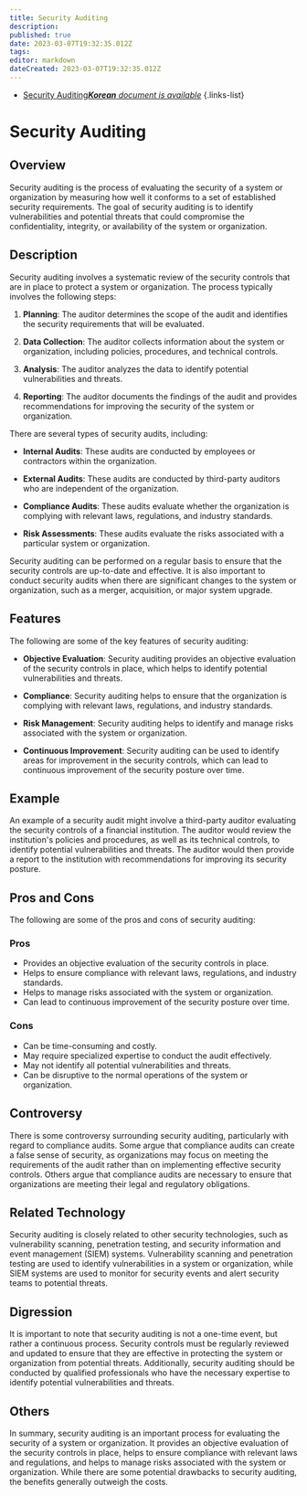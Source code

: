 ```yaml
---
title: Security Auditing
description: 
published: true
date: 2023-03-07T19:32:35.012Z
tags: 
editor: markdown
dateCreated: 2023-03-07T19:32:35.012Z
---
```


- [Security Auditing***Korean** document is available*](/ko/Knowledge-base/Dictionary/security-auditing)
{.links-list}

# Security Auditing

## Overview
Security auditing is the process of evaluating the security of a system or organization by measuring how well it conforms to a set of established security requirements. The goal of security auditing is to identify vulnerabilities and potential threats that could compromise the confidentiality, integrity, or availability of the system or organization.

## Description
Security auditing involves a systematic review of the security controls that are in place to protect a system or organization. The process typically involves the following steps:

1. **Planning**: The auditor determines the scope of the audit and identifies the security requirements that will be evaluated.

2. **Data Collection**: The auditor collects information about the system or organization, including policies, procedures, and technical controls.

3. **Analysis**: The auditor analyzes the data to identify potential vulnerabilities and threats.

4. **Reporting**: The auditor documents the findings of the audit and provides recommendations for improving the security of the system or organization.

There are several types of security audits, including:

- **Internal Audits**: These audits are conducted by employees or contractors within the organization.

- **External Audits**: These audits are conducted by third-party auditors who are independent of the organization.

- **Compliance Audits**: These audits evaluate whether the organization is complying with relevant laws, regulations, and industry standards.

- **Risk Assessments**: These audits evaluate the risks associated with a particular system or organization.

Security auditing can be performed on a regular basis to ensure that the security controls are up-to-date and effective. It is also important to conduct security audits when there are significant changes to the system or organization, such as a merger, acquisition, or major system upgrade.

## Features
The following are some of the key features of security auditing:

- **Objective Evaluation**: Security auditing provides an objective evaluation of the security controls in place, which helps to identify potential vulnerabilities and threats.

- **Compliance**: Security auditing helps to ensure that the organization is complying with relevant laws, regulations, and industry standards.

- **Risk Management**: Security auditing helps to identify and manage risks associated with the system or organization.

- **Continuous Improvement**: Security auditing can be used to identify areas for improvement in the security controls, which can lead to continuous improvement of the security posture over time.

## Example
An example of a security audit might involve a third-party auditor evaluating the security controls of a financial institution. The auditor would review the institution's policies and procedures, as well as its technical controls, to identify potential vulnerabilities and threats. The auditor would then provide a report to the institution with recommendations for improving its security posture.

## Pros and Cons
The following are some of the pros and cons of security auditing:

### Pros
- Provides an objective evaluation of the security controls in place.
- Helps to ensure compliance with relevant laws, regulations, and industry standards.
- Helps to manage risks associated with the system or organization.
- Can lead to continuous improvement of the security posture over time.

### Cons
- Can be time-consuming and costly.
- May require specialized expertise to conduct the audit effectively.
- May not identify all potential vulnerabilities and threats.
- Can be disruptive to the normal operations of the system or organization.

## Controversy
There is some controversy surrounding security auditing, particularly with regard to compliance audits. Some argue that compliance audits can create a false sense of security, as organizations may focus on meeting the requirements of the audit rather than on implementing effective security controls. Others argue that compliance audits are necessary to ensure that organizations are meeting their legal and regulatory obligations.

## Related Technology
Security auditing is closely related to other security technologies, such as vulnerability scanning, penetration testing, and security information and event management (SIEM) systems. Vulnerability scanning and penetration testing are used to identify vulnerabilities in a system or organization, while SIEM systems are used to monitor for security events and alert security teams to potential threats.

## Digression
It is important to note that security auditing is not a one-time event, but rather a continuous process. Security controls must be regularly reviewed and updated to ensure that they are effective in protecting the system or organization from potential threats. Additionally, security auditing should be conducted by qualified professionals who have the necessary expertise to identify potential vulnerabilities and threats.

## Others
In summary, security auditing is an important process for evaluating the security of a system or organization. It provides an objective evaluation of the security controls in place, helps to ensure compliance with relevant laws and regulations, and helps to manage risks associated with the system or organization. While there are some potential drawbacks to security auditing, the benefits generally outweigh the costs.